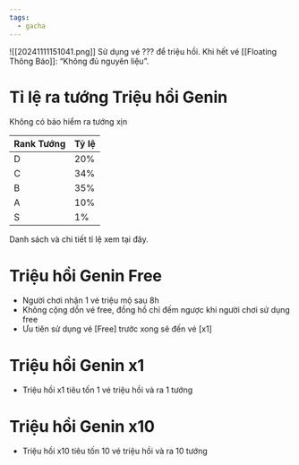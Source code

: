 ```yaml
---
tags:
  - gacha
---
```

![[20241111151041.png]]
Sử dụng vé ??? để triệu hồi.
Khi hết vé [[Floating Thông Báo]]: “Không đủ nguyên liệu”.
# Tỉ lệ ra tướng Triệu hồi Genin
Không có bảo hiểm ra tướng xịn

| Rank Tướng | Tỷ lệ |
| ---------- | ----- |
| D          | 20%   |
| C          | 34%   |
| B          | 35%   |
| A          | 10%   |
| S          | 1%    |
Danh sách và chi tiết tỉ lệ xem tại đây.
# Triệu hồi Genin Free
- Người chơi nhận 1 vé triệu mộ sau 8h
- Không cộng dồn vé free, đồng hồ chỉ đếm ngược khi người chơi sử dụng free
- Ưu tiên sử dụng vé [Free] trước xong sẽ đến vé [x1] 
# Triệu hồi Genin x1
- Triệu hồi x1 tiêu tốn 1 vé triệu hồi và ra 1 tướng
# Triệu hồi Genin x10
- Triệu hồi x10 tiêu tốn 10 vé triệu hồi và ra 10 tướng
